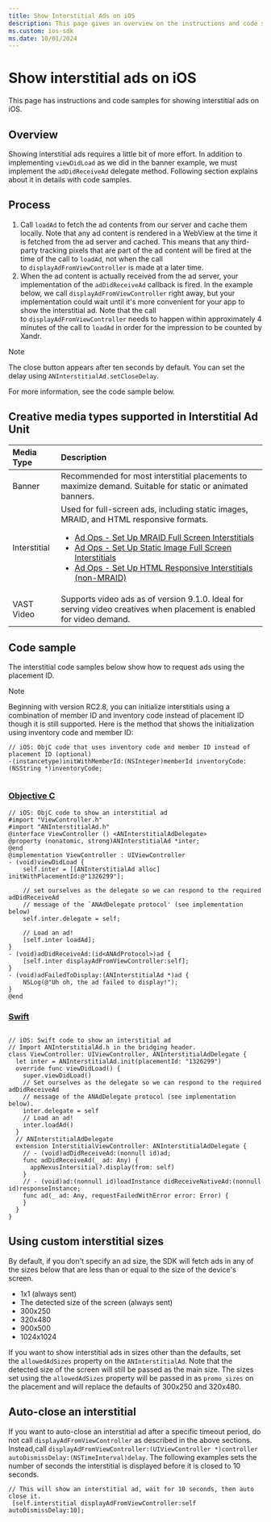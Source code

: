 ```yaml
---
title: Show Interstitial Ads on iOS
description: This page gives an overview on the instructions and code samples that are required for showing interstitial ads on iOS.
ms.custom: ios-sdk
ms.date: 10/01/2024
---
```


# Show interstitial ads on iOS

This page has instructions and code samples for showing interstitial ads on iOS.

## Overview

Showing interstitial ads requires a little bit of more effort. In addition to implementing `viewDidLoad` as we did in the banner example, we must implement the `adDidReceiveAd` delegate method. Following section explains about it in details with code samples.

## Process

1. Call `loadAd` to fetch the ad contents from our server and cache them locally. Note that any ad content is rendered in a WebView at the time it is fetched from the ad server and cached. This means that any third-party tracking pixels that are part of the ad content will be fired at the time of the call to `loadAd`, not when the call to `displayAdFromViewController` is made at a later time.
1. When the ad content is actually received from the ad server, your implementation of the `adDidReceiveAd` callback is fired. In the example below, we call `displayAdFromViewController` right away, but your implementation could wait until it's more convenient for your app to show the interstitial ad. Note that the call to `displayAdFromViewController` needs to happen within approximately 4 minutes of the call to `loadAd` in order for the impression to be counted by Xandr. <!-- (For the exact timing in milliseconds, see the value of `kANInterstitialAdTimeout` in the source code.) -->

  > [!NOTE]
  > The close button appears after ten seconds by default. You can set the delay using `ANInterstitialAd.setCloseDelay`.

For more information, see the code sample below.

## Creative media types supported in Interstitial Ad Unit

| Media Type | Description |
|:---|:---|
| Banner | Recommended for most interstitial placements to maximize demand. Suitable for static or animated banners. |
| Interstitial | Used for full-screen ads, including static images, MRAID, and HTML responsive formats.<br><ul><li>[Ad Ops - Set Up MRAID Full Screen Interstitials](ad-ops-set-up-mraid-full-screen-interstitials.md)</li><li>[Ad Ops - Set Up Static Image Full Screen Interstitials](ad-ops-set-up-static-image-full-screen-interstitials.md)</li><li> [Ad Ops - Set Up HTML Responsive Interstitials (non-MRAID)](ad-ops-set-up-html-responsive-interstitials-non-mraid.md)</li></ul> |
| VAST Video | Supports video ads as of version 9.1.0. Ideal for serving video creatives when placement is enabled for video demand. |

## Code sample

The interstitial code samples below show how to request ads using the placement ID.

> [!NOTE]
> Beginning with version RC2.8, you can initialize interstitials using a combination of member ID and inventory code instead of placement ID though it is still supported. Here is the method that shows the initialization using inventory code and member ID:

```
// iOS: ObjC code that uses inventory code and member ID instead of placement ID (optional)
-(instancetype)initWithMemberId:(NSInteger)memberId inventoryCode:(NSString *)inventoryCode;
 
```

### [Objective C](#tab/objectivec1)

```
// iOS: ObjC code to show an interstitial ad
#import "ViewController.h"
#import "ANInterstitialAd.h"
@interface ViewController () <ANInterstitialAdDelegate>
@property (nonatomic, strong)ANInterstitialAd *inter;
@end
@implementation ViewController : UIViewController
- (void)viewDidLoad {
    self.inter = [[ANInterstitialAd alloc] initWithPlacementId:@"1326299"];
    
    // set ourselves as the delegate so we can respond to the required adDidReceiveAd
    // message of the `ANAdDelegate protocol' (see implementation below)
    self.inter.delegate = self;
    
    // Load an ad!
    [self.inter loadAd];
}
- (void)adDidReceiveAd:(id<ANAdProtocol>)ad {
    [self.inter displayAdFromViewController:self];
}
- (void)adFailedToDisplay:(ANInterstitialAd *)ad {
    NSLog(@"Uh oh, the ad failed to display!");
}
@end
```

### [Swift](#tab/swift1)

```

// iOS: Swift code to show an interstitial ad
// Import ANInterstitialAd.h in the bridging header.
class ViewController: UIViewController, ANInterstitialAdDelegate {
  let inter = ANInterstitialAd.init(placementId: "1326299")
  override func viewDidLoad() {
    super.viewDidLoad()
    // Set ourselves as the delegate so we can respond to the required adDidReceiveAd
    // message of the ANAdDelegate protocol (see implementation below).
    inter.delegate = self
    // Load an ad!
    inter.loadAd()
  }
  // ANInterstitialAdDelegate
  extension InterstitialViewController: ANInterstitialAdDelegate {
    // - (void)adDidReceiveAd:(nonnull id)ad;
    func adDidReceiveAd(_ ad: Any) {
      appNexusIntersitial?.display(from: self)
    }
    // - (void)ad:(nonnull id)loadInstance didReceiveNativeAd:(nonnull id)responseInstance;
    func ad(_ ad: Any, requestFailedWithError error: Error) {
    }
  }
}
```

## Using custom interstitial sizes

By default, if you don't specify an ad size, the SDK will fetch ads in any of the sizes below that are less than or equal to the size of the device's screen.

- 1x1 (always sent)
- The detected size of the screen (always sent)
- 300x250
- 320x480
- 900x500
- 1024x1024

If you want to show interstitial ads in sizes other than the defaults, set the `allowedAdSizes` property on the `ANInterstitialAd`. Note that the detected size of the screen will still be passed as the main size. The sizes set using the `allowedAdSizes` property will be passed in as `promo_sizes` on the placement and will replace the defaults of 300x250 and 320x480.

## Auto-close an interstitial

If you want to auto-close an interstitial ad after a specific timeout period, do not call `displayAdFromViewController` as described in the above sections. Instead,call `displayAdFromViewController:(UIViewController *)controller autoDismissDelay:(NSTimeInterval)delay`. The following examples sets the number of seconds the interstitial is displayed before it is closed to 10 seconds.

``` 
// This will show an interstitial ad, wait for 10 seconds, then auto close it.
 [self.interstitial displayAdFromViewController:self autoDismissDelay:10];
```
